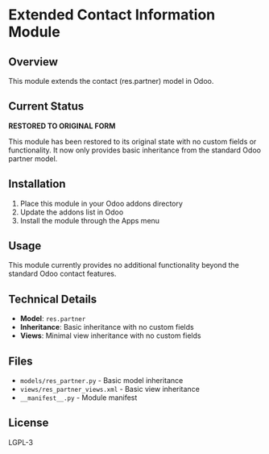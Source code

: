 # Extended Contact Information Module

## Overview

This module extends the contact (res.partner) model in Odoo.

## Current Status

**RESTORED TO ORIGINAL FORM**

This module has been restored to its original state with no custom fields or functionality. It now only provides basic inheritance from the standard Odoo partner model.

## Installation

1. Place this module in your Odoo addons directory
2. Update the addons list in Odoo
3. Install the module through the Apps menu

## Usage

This module currently provides no additional functionality beyond the standard Odoo contact features.

## Technical Details

- **Model**: `res.partner`
- **Inheritance**: Basic inheritance with no custom fields
- **Views**: Minimal view inheritance with no custom fields

## Files

- `models/res_partner.py` - Basic model inheritance
- `views/res_partner_views.xml` - Basic view inheritance
- `__manifest__.py` - Module manifest

## License

LGPL-3 
